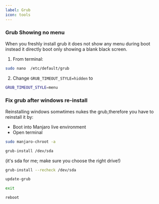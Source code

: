 ```yaml
---
label: Grub
icon: tools
--- 
```


### Grub Showing no menu
When you freshly install grub it does not show any menu during boot instead it directly boot only showing a blank black screen.
1. From terminal:
```sh
sudo nano  /etc/default/grub
```
2. Change `GRUB_TIMEOUT_STYLE=hidden` to 
```sh
GRUB_TIMEOUT_STYLE=menu
```

### Fix grub after windows re-install
Reinstalling windows somwtimes nukes the grub,therefore you have to reinstall it by:
- Boot into Manjaro live environment
- Open terminal
```sh
sudo manjaro-chroot -a
```
```sh
grub-install /dev/sda
```
(it's sda for me; make sure you choose the right drive!)
```sh
grub-install --recheck /dev/sda
```
```sh
update-grub
```
```sh
exit
```
```sh
reboot
```
  

